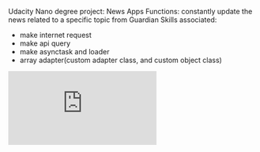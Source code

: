 Udacity Nano degree project: News Apps
Functions: constantly update the news related to a specific topic from Guardian
Skills associated:
 - make internet request
 - make api query
 - make asynctask and loader
 - array adapter(custom adapter class, and custom object class)
 
![alt text](https://l.facebook.com/l.php?u=https%3A%2F%2Fscontent-arn2-1.xx.fbcdn.net%2Fv%2Ft34.0-0%2Fp280x280%2F20370222_1570386846403292_1789645720_n.png%3Foh%3D9981bf4d2129fce769314ba2dd33eb50%26oe%3D5978CDAD&h=ATOVJGnTYEnuOt_spaoCLhDzUOkmVM8tzrgLIIIuC82vThnkVoUr7eD56-XvZNtdkE2ovfZaz2lo0XFsQFmN5CGOknId5ixaQ1L9bcVEKw2JjxITY9ZhbsAfbjY_wiovmRsZPUt0h7E53T0Zd-P3UI7pLRdTVE8Y9ZhbsAfbjY_wiovmRsZPUt0h7E53T0Zd-P3UI7pLRdTVE8)
